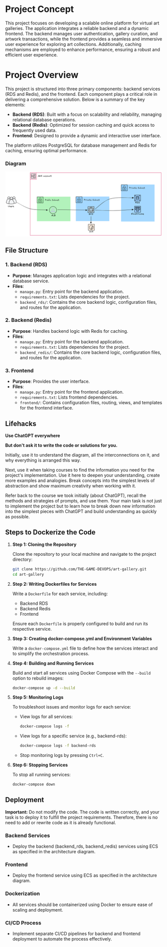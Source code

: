 # Project Concept

This project focuses on developing a scalable online platform for virtual art galleries. The application integrates a reliable backend and a dynamic frontend. The backend manages user authentication, gallery curation, and artwork transactions, while the frontend provides a seamless and immersive user experience for exploring art collections. Additionally, caching mechanisms are employed to enhance performance, ensuring a robust and efficient user experience.


# Project Overview

This project is structured into three primary components: backend services (RDS and Redis), and the frontend. Each component plays a critical role in delivering a comprehensive solution. Below is a summary of the key elements:

- **Backend (RDS)**: Built with a focus on scalability and reliability, managing relational database operations.
- **Backend (Redis)**: Optimized for session caching and quick access to frequently used data.
- **Frontend**: Designed to provide a dynamic and interactive user interface.

The platform utilizes PostgreSQL for database management and Redis for caching, ensuring optimal performance.

### Diagram
![Architecture Diagram](diagram.png)

## File Structure

### 1. **Backend (RDS)**
- **Purpose**: Manages application logic and integrates with a relational database service.
- **Files**:
  - `manage.py`: Entry point for the backend application.
  - `requirements.txt`: Lists dependencies for the project.
  - `backend_rds/`: Contains the core backend logic, configuration files, and routes for the application.

### 2. **Backend (Redis)**
- **Purpose**: Handles backend logic with Redis for caching.
- **Files**:
  - `manage.py`: Entry point for the backend application.
  - `requirements.txt`: Lists dependencies for the project.
  - `backend_redis/`: Contains the core backend logic, configuration files, and routes for the application. 

### 3. **Frontend**
- **Purpose**: Provides the user interface.
- **Files**:
  - `manage.py`: Entry point for the frontend application.
  - `requirements.txt`: Lists frontend dependencies.
  - `frontend/`: Contains configuration files, routing, views, and templates for the frontend interface.


## Lifehacks

**Use ChatGPT everywhere**

**But don't ask it to write the code or solutions for you.**

Initially, use it to understand the diagram, all the interconnections on it, and why everything is arranged this way.

Next, use it when taking courses to find the information you need for the project's implementation. Use it here to deepen your understanding, create more examples and analogies. Break concepts into the simplest levels of abstraction and show maximum creativity when working with it.

Refer back to the course we took initially (about ChatGPT), recall the methods and strategies of prompts, and use them.
Your main task is not just to implement the project but to learn how to break down new information into the simplest pieces with ChatGPT and build understanding as quickly as possible.

## Steps to Dockerize the Code

1. **Step 1: Cloning the Repository**

   Clone the repository to your local machine and navigate to the project directory:
   ```bash
   git clone https://github.com/THE-GAME-DEVOPS/art-gallery.git
   cd art-gallery
   ```

2. **Step 2: Writing Dockerfiles for Services**

   Write a `Dockerfile` for each service, including:
   - Backend RDS
   - Backend Redis
   - Frontend
  
    Ensure each `Dockerfile` is properly configured to build and run its respective service.

3. **Step 3: Creating docker-compose.yml and Environment Variables**
    
    Write a `docker-compose.yml` file to define how the services interact and to simplify the orchestration process.

4. **Step 4: Building and Running Services**
  
    Build and start all services using Docker Compose with the `--build` option to rebuild images:
     ```bash
     docker-compose up -d --build
     ```

5. **Step 5: Monitoring Logs**
  
    To troubleshoot issues and monitor logs for each service:
   - View logs for all services:
     ```bash
     docker-compose logs -f
     ```
   - View logs for a specific service (e.g., backend-rds):
     ```bash
     docker-compose logs -f backend-rds
     ```
   - Stop monitoring logs by pressing `Ctrl+C`.

6. **Step 6: Stopping Services**

    To stop all running services:
    ```bash
    docker-compose down
    ```


## Deployment

**Important:** Do not modify the code. The code is written correctly, and your task is to deploy it to fulfill the project requirements. Therefore, there is no need to add or rewrite code as it is already functional.

### Backend Services
- Deploy the backend (backend_rds, backend_redis) services using ECS as specified in the architecture diagram.

### Frontend
- Deploy the frontend service using ECS as specified in the architecture diagram.

### Dockerization

- All services should be containerized using Docker to ensure ease of scaling and deployment.

### CI/CD Process

- Implement separate CI/CD pipelines for backend and frontend deployment to automate the process effectively.




